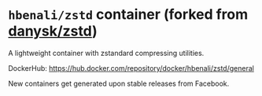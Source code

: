# `hbenali/zstd` container (forked from [danysk/zstd](https://github.com/danysk/zstd-container))

A lightweight container with zstandard compressing utilities.

DockerHub: https://hub.docker.com/repository/docker/hbenali/zstd/general

New containers get generated upon stable releases from Facebook.
